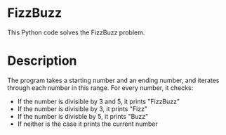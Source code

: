 # FizzBuzz

This Python code solves the FizzBuzz problem.

# Description

The program takes a starting number and an ending number, and iterates through each number in this range. For every number, it checks:

- If the number is divisible by 3 and 5, it prints "FizzBuzz"
- If the number is divisible by 3, it prints "Fizz"
- If the number is divisble by 5, it prints "Buzz"
- If neither is the case it prints the current number

